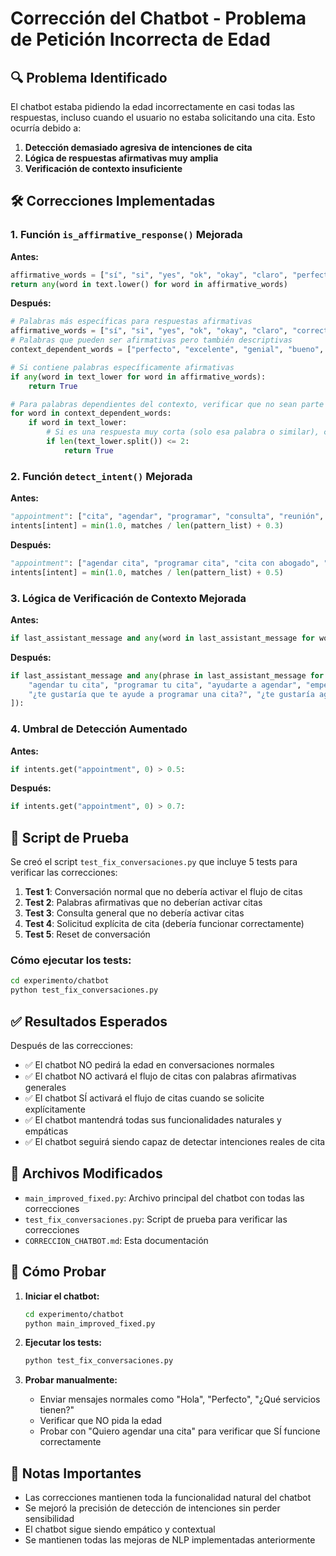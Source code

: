 # Corrección del Chatbot - Problema de Petición Incorrecta de Edad

## 🔍 Problema Identificado

El chatbot estaba pidiendo la edad incorrectamente en casi todas las respuestas, incluso cuando el usuario no estaba solicitando una cita. Esto ocurría debido a:

1. **Detección demasiado agresiva de intenciones de cita**
2. **Lógica de respuestas afirmativas muy amplia**
3. **Verificación de contexto insuficiente**

## 🛠️ Correcciones Implementadas

### 1. Función `is_affirmative_response()` Mejorada

**Antes:**
```python
affirmative_words = ["sí", "si", "yes", "ok", "okay", "claro", "perfecto", "excelente", "genial", "bueno", "vale", "correcto", "exacto"]
return any(word in text.lower() for word in affirmative_words)
```

**Después:**
```python
# Palabras más específicas para respuestas afirmativas
affirmative_words = ["sí", "si", "yes", "ok", "okay", "claro", "correcto", "exacto", "afirmativo"]
# Palabras que pueden ser afirmativas pero también descriptivas
context_dependent_words = ["perfecto", "excelente", "genial", "bueno", "vale"]

# Si contiene palabras específicamente afirmativas
if any(word in text_lower for word in affirmative_words):
    return True

# Para palabras dependientes del contexto, verificar que no sean parte de una frase más larga
for word in context_dependent_words:
    if word in text_lower:
        # Si es una respuesta muy corta (solo esa palabra o similar), considerarla afirmativa
        if len(text_lower.split()) <= 2:
            return True
```

### 2. Función `detect_intent()` Mejorada

**Antes:**
```python
"appointment": ["cita", "agendar", "programar", "consulta", "reunión", "visita", "cita con abogado", "consultar abogado"]
intents[intent] = min(1.0, matches / len(pattern_list) + 0.3)
```

**Después:**
```python
"appointment": ["agendar cita", "programar cita", "cita con abogado", "consultar abogado", "quiero una cita", "necesito cita", "hacer cita"]
intents[intent] = min(1.0, matches / len(pattern_list) + 0.5)
```

### 3. Lógica de Verificación de Contexto Mejorada

**Antes:**
```python
if last_assistant_message and any(word in last_assistant_message for word in ["cita", "agendar", "programar", "consulta"]):
```

**Después:**
```python
if last_assistant_message and any(phrase in last_assistant_message for phrase in [
    "agendar tu cita", "programar tu cita", "ayudarte a agendar", "empezar a agendar",
    "¿te gustaría que te ayude a programar una cita?", "¿te gustaría agendar una cita?"
]):
```

### 4. Umbral de Detección Aumentado

**Antes:**
```python
if intents.get("appointment", 0) > 0.5:
```

**Después:**
```python
if intents.get("appointment", 0) > 0.7:
```

## 🧪 Script de Prueba

Se creó el script `test_fix_conversaciones.py` que incluye 5 tests para verificar las correcciones:

1. **Test 1**: Conversación normal que no debería activar el flujo de citas
2. **Test 2**: Palabras afirmativas que no deberían activar citas
3. **Test 3**: Consulta general que no debería activar citas
4. **Test 4**: Solicitud explícita de cita (debería funcionar correctamente)
5. **Test 5**: Reset de conversación

### Cómo ejecutar los tests:

```bash
cd experimento/chatbot
python test_fix_conversaciones.py
```

## ✅ Resultados Esperados

Después de las correcciones:

- ✅ El chatbot NO pedirá la edad en conversaciones normales
- ✅ El chatbot NO activará el flujo de citas con palabras afirmativas generales
- ✅ El chatbot SÍ activará el flujo de citas cuando se solicite explícitamente
- ✅ El chatbot mantendrá todas sus funcionalidades naturales y empáticas
- ✅ El chatbot seguirá siendo capaz de detectar intenciones reales de cita

## 🔧 Archivos Modificados

- `main_improved_fixed.py`: Archivo principal del chatbot con todas las correcciones
- `test_fix_conversaciones.py`: Script de prueba para verificar las correcciones
- `CORRECCION_CHATBOT.md`: Esta documentación

## 🚀 Cómo Probar

1. **Iniciar el chatbot:**
   ```bash
   cd experimento/chatbot
   python main_improved_fixed.py
   ```

2. **Ejecutar los tests:**
   ```bash
   python test_fix_conversaciones.py
   ```

3. **Probar manualmente:**
   - Enviar mensajes normales como "Hola", "Perfecto", "¿Qué servicios tienen?"
   - Verificar que NO pida la edad
   - Probar con "Quiero agendar una cita" para verificar que SÍ funcione correctamente

## 📝 Notas Importantes

- Las correcciones mantienen toda la funcionalidad natural del chatbot
- Se mejoró la precisión de detección de intenciones sin perder sensibilidad
- El chatbot sigue siendo empático y contextual
- Se mantienen todas las mejoras de NLP implementadas anteriormente 